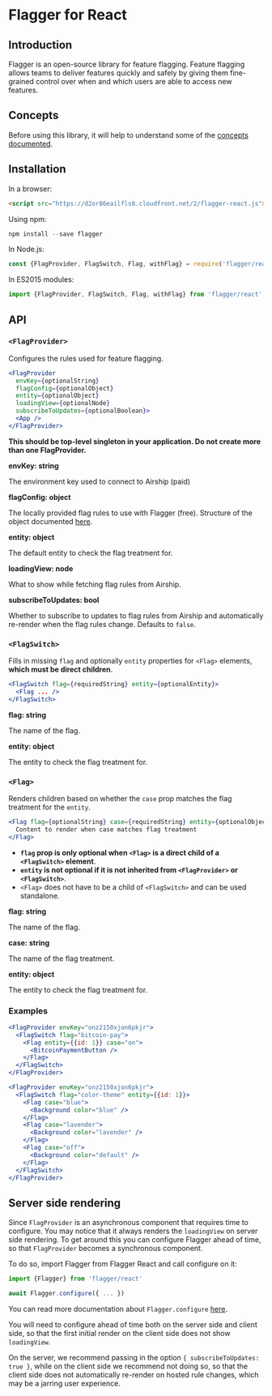 # Flagger for React

## Introduction

Flagger is an open-source library for feature flagging. Feature flagging allows teams to deliver features quickly and safely by giving them fine-grained control over when and which users are able to access new features.

## Concepts

Before using this library, it will help to understand some of the [concepts documented](concepts.md).

## Installation

In a browser:

```html
<script src="https://d2or86eailfls8.cloudfront.net/2/flagger-react.js"></script>
```

Using npm:

```javascript
npm install --save flagger
```

In Node.js:

```javascript
const {FlagProvider, FlagSwitch, Flag, withFlag} = require('flagger/react')
```

In ES2015 modules:

```javascript
import {FlagProvider, FlagSwitch, Flag, withFlag} from 'flagger/react'
```

## API

### `<FlagProvider>`

Configures the rules used for feature flagging.

```jsx
<FlagProvider
  envKey={optionalString}
  flagConfig={optionalObject}
  entity={optionalObject}
  loadingView={optionalNode}
  subscribeToUpdates={optionalBoolean}>
  <App />
</FlagProvider>
```

**This should be top-level singleton in your application. Do not create more than one FlagProvider.**

**envKey: string**

The environment key used to connect to Airship (paid)

**flagConfig: object**

The locally provided flag rules to use with Flagger (free). Structure of the object documented [here](flagconfig.md).

**entity: object**

The default entity to check the flag treatment for.

**loadingView: node**

What to show while fetching flag rules from Airship.

**subscribeToUpdates: bool**

Whether to subscribe to updates to flag rules from Airship and automatically re-render when the flag rules change. Defaults to `false`.

### `<FlagSwitch>`

Fills in missing `flag` and optionally `entity` properties for `<Flag>` elements, **which must be direct children**.

```jsx
<FlagSwitch flag={requiredString} entity={optionalEntity}>
  <Flag ... />
</FlagSwitch>
```

**flag: string**

The name of the flag.

**entity: object**

The entity to check the flag treatment for.

### `<Flag>`

Renders children based on whether the `case` prop matches the flag treatment for the `entity`.

```jsx
<Flag flag={optionalString} case={requiredString} entity={optionalObject}>
  Content to render when case matches flag treatment
</Flag>
```

- **`flag` prop is only optional when `<Flag>` is a direct child of a `<FlagSwitch>` element**.
- **`entity` is not optional if it is not inherited from `<FlagProvider>` or `<FlagSwitch>`**.
- `<Flag>` does not have to be a child of `<FlagSwitch>` and can be used standalone.

**flag: string**

The name of the flag.

**case: string**

The name of the flag treatment.

**entity: object**

The entity to check the flag treatment for.

### Examples

```jsx
<FlagProvider envKey="onz2150xjon6pkjr">
  <FlagSwitch flag="bitcoin-pay">
    <Flag entity={{id: 1}} case="on">
      <BitcoinPaymentButton />
    </Flag>
  </FlagSwitch>
</FlagProvider>
```

```jsx
<FlagProvider envKey="onz2150xjon6pkjr">
  <FlagSwitch flag="color-theme" entity={{id: 1}}>
    <Flag case="blue">
      <Background color="blue" />
    </Flag>
    <Flag case="lavender">
      <Background color="lavender" />
    </Flag>
    <Flag case="off">
      <Background color="default" />
    </Flag>
  </FlagSwitch>
</FlagProvider>
```

## Server side rendering

Since `FlagProvider` is an asynchronous component that requires time to configure. You may notice that it always renders the `loadingView` on server side rendering. To get around this you can configure Flagger ahead of time, so that `FlagProvider` becomes a synchronous component.

To do so, import Flagger from Flagger React and call configure on it:

```js
import {Flagger} from 'flagger/react'

await Flagger.configure({ ... })
```

You can read more documentation about `Flagger.configure` [here](api-reference.md#flaggerconfigureoptions).

You will need to configure ahead of time both on the server side and client side, so that the first initial render on the client side does not show `loadingView`.

On the server, we recommend passing in the option `{ subscribeToUpdates: true }`, while on the client side we recommend not doing so, so that the client side does not automatically re-render on hosted rule changes, which may be a jarring user experience.
